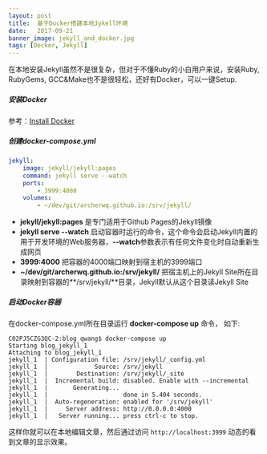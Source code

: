 ```yaml
---
layout: post
title:  基于Docker搭建本地Jykell环境
date:   2017-09-21
banner_image: jekyll_and_docker.jpg
tags: [Docker, Jekyll]
---
```


在本地安装Jekyll虽然不是很复杂，但对于不懂Ruby的小白用户来说，安装Ruby, RubyGems, GCC&Make也不是很轻松，还好有Docker，可以一键Setup.

<!--more-->

##### 安装Docker
参考：[Install Docker](https://docs.docker.com/engine/installation/)

##### 创建docker-compose.yml

```yaml
jekyll:
    image: jekyll/jekyll:pages
    command: jekyll serve --watch
    ports:
        - 3999:4000
    volumes:
        - ~/dev/git/archerwq.github.io:/srv/jekyll/
```

* **jekyll/jekyll:pages** 是专门适用于Github Pages的Jekyll镜像
* **jekyll serve --watch** 启动容器时运行的命令，这个命令会启动Jekyll内置的用于开发环境的Web服务器，**--watch**参数表示有任何文件变化时自动重新生成网页
* **3999:4000** 把容器的4000端口映射到宿主机的3999端口
* **~/dev/git/archerwq.github.io:/srv/jekyll/** 把宿主机上的Jekyll Site所在目录映射到容器的**/srv/jekyll/**目录，Jekyll默认从这个目录读Jekyll Site


##### 启动Docker容器
在docker-compose.yml所在目录运行 **docker-compose up** 命令， 如下:    
```shell
C02PJ5CZG3QC-2:blog qwang$ docker-compose up
Starting blog_jekyll_1
Attaching to blog_jekyll_1
jekyll_1  | Configuration file: /srv/jekyll/_config.yml
jekyll_1  |             Source: /srv/jekyll
jekyll_1  |        Destination: /srv/jekyll/_site
jekyll_1  |  Incremental build: disabled. Enable with --incremental
jekyll_1  |       Generating...
jekyll_1  |                     done in 5.404 seconds.
jekyll_1  |  Auto-regeneration: enabled for '/srv/jekyll'
jekyll_1  |     Server address: http://0.0.0.0:4000
jekyll_1  |   Server running... press ctrl-c to stop.
```


这样你就可以在本地编辑文章，然后通过访问 `http://localhost:3999` 动态的看到文章的显示效果。
